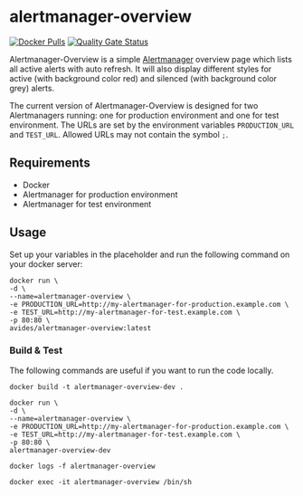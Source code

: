# alertmanager-overview
[![Docker Pulls](https://img.shields.io/docker/pulls/avides/alertmanager-overview.svg)](https://hub.docker.com/r/avides/alertmanager-overview)
[![Quality Gate Status](https://sonarcloud.io/api/project_badges/measure?project=avides_alertmanager-overview&metric=alert_status)](https://sonarcloud.io/dashboard?id=avides_alertmanager-overview)

Alertmanager-Overview is a simple [Alertmanager](https://prometheus.io/docs/alerting/alertmanager/) overview page which lists all active alerts with auto refresh. It will also display different styles for active (with background color red) and silenced (with background color grey) alerts.

The current version of Alertmanager-Overview is designed for two Alertmanagers running: one for production environment and one for test environment. The URLs are set by the environment variables `PRODUCTION_URL` and `TEST_URL`. Allowed URLs may not contain the symbol `;`.

## Requirements

- Docker
- Alertmanager for production environment
- Alertmanager for test environment

## Usage

Set up your variables in the placeholder and run the following command on your docker server:
```
docker run \
-d \
--name=alertmanager-overview \
-e PRODUCTION_URL=http://my-alertmanager-for-production.example.com \
-e TEST_URL=http://my-alertmanager-for-test.example.com \
-p 80:80 \
avides/alertmanager-overview:latest
```

### Build & Test

The following commands are useful if you want to run the code locally.

```
docker build -t alertmanager-overview-dev .

docker run \
-d \
--name=alertmanager-overview \
-e PRODUCTION_URL=http://my-alertmanager-for-production.example.com \
-e TEST_URL=http://my-alertmanager-for-test.example.com \
-p 80:80 \
alertmanager-overview-dev

docker logs -f alertmanager-overview

docker exec -it alertmanager-overview /bin/sh
```
